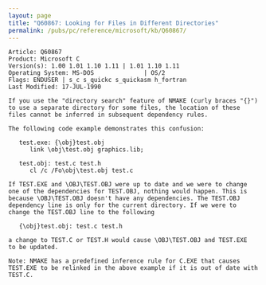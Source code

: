 ```yaml
---
layout: page
title: "Q60867: Looking for Files in Different Directories"
permalink: /pubs/pc/reference/microsoft/kb/Q60867/
---
```


	Article: Q60867
	Product: Microsoft C
	Version(s): 1.00 1.01 1.10 1.11 | 1.01 1.10 1.11
	Operating System: MS-DOS              | OS/2
	Flags: ENDUSER | s_c s_quickc s_quickasm h_fortran
	Last Modified: 17-JUL-1990
	
	If you use the "directory search" feature of NMAKE (curly braces "{}")
	to use a separate directory for some files, the location of these
	files cannot be inferred in subsequent dependency rules.
	
	The following code example demonstrates this confusion:
	
	   test.exe: {\obj}test.obj
	      link \obj\test.obj graphics.lib;
	
	   test.obj: test.c test.h
	      cl /c /Fo\obj\test.obj test.c
	
	If TEST.EXE and \OBJ\TEST.OBJ were up to date and we were to change
	one of the dependencies for TEST.OBJ, nothing would happen. This is
	because \OBJ\TEST.OBJ doesn't have any dependencies. The TEST.OBJ
	dependency line is only for the current directory. If we were to
	change the TEST.OBJ line to the following
	
	   {\obj}test.obj: test.c test.h
	
	a change to TEST.C or TEST.H would cause \OBJ\TEST.OBJ and TEST.EXE
	to be updated.
	
	Note: NMAKE has a predefined inference rule for C.EXE that causes
	TEST.EXE to be relinked in the above example if it is out of date with
	TEST.C.
